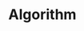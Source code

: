 ---
title: 'Algorithm'
layout: categories
permalink: /algorithm/
author_profile: true
sidebar_main: true
---